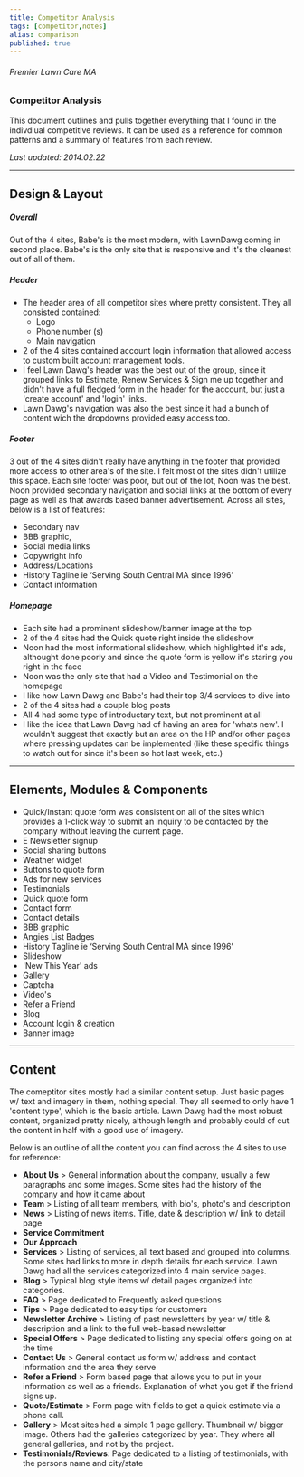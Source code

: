 ```yaml
---
title: Competitor Analysis
tags: [competitor,notes]
alias: comparison
published: true
---
```


###### Premier Lawn Care MA

### Competitor Analysis

This document outlines and pulls together everything that I found in the indivdiual competitive reviews. It can be used as a reference for common patterns and a summary of features from each review.

*Last updated: 2014.02.22*

***

## Design & Layout

##### Overall
Out of the 4 sites, Babe's is the most modern, with LawnDawg coming in second place. Babe's is the only site that is responsive and it's the cleanest out of all of them.

##### Header
- The header area of all competitor sites where pretty consistent. They all consisted contained:
	- Logo
	- Phone number (s)
	- Main navigation
- 2 of the 4 sites contained account login information that allowed access to custom built account management tools.
- I feel Lawn Dawg's header was the best out of the group, since it grouped links to Estimate, Renew Services & Sign me up together and didn't have a full fledged form in the header for the account, but just a 'create account' and 'login' links.
- Lawn Dawg's navigation was also the best since it had a bunch of content wich the dropdowns provided easy access too.

##### Footer
3 out of the 4 sites didn't really have anything in the footer that provided more access to other area's of the site. I felt most of the sites didn't utilize this space. Each site footer was poor, but out of the lot, Noon was the best. Noon provided secondary navigation and social links at the bottom of every page as well as that awards based banner advertisement. Across all sites, below is a list of features:

- Secondary nav
- BBB graphic,
- Social media links
- Copywright info
- Address/Locations
- History Tagline ie ‘Serving South Central MA since 1996’
- Contact information

##### Homepage
- Each site had a prominent slideshow/banner image at the top
- 2 of the 4 sites had the Quick quote right inside the slideshow
- Noon had the most informational slideshow, which highlighted it's ads, althought done poorly and since the quote form is yellow it's staring you right in the face
- Noon was the only site that had a Video and Testimonial on the homepage
- I like how Lawn Dawg and Babe's had their top 3/4 services to dive into
- 2 of the 4 sites had a couple blog posts
- All 4 had some type of introductary text, but not prominent at all
- I like the idea that Lawn Dawg had of having an area for 'whats new'. I wouldn't suggest that exactly but an area on the HP and/or other pages where pressing updates can be implemented (like these specific things to watch out for since it's been so hot last week, etc.)

***

## Elements, Modules & Components
- Quick/Instant quote form was consistent on all of the sites which provides a 1-click way to submit an inquiry to be contacted by the company without leaving the current page.
- E Newsletter signup
- Social sharing buttons
- Weather widget
- Buttons to quote form
- Ads for new services
- Testimonials
- Quick quote form
- Contact form
- Contact details
- BBB graphic
- Angies List Badges
- History Tagline ie ‘Serving South Central MA since 1996’
- Slideshow
- 'New This Year' ads
- Gallery
- Captcha
- Video's
- Refer a Friend
- Blog
- Account login & creation
- Banner image

***

## Content
The comeptitor sites mostly had a similar content setup. Just basic pages w/ text and imagery in them, nothing special. They all seemed to only have 1 'content type', which is the basic article. Lawn Dawg had the most robust content, organized pretty nicely, although length and probably could of cut the content in half with a good use of imagery.

Below is an outline of all the content you can find across the 4 sites to use for reference:

- **About Us** > General information about the company, usually a few paragraphs and some images. Some sites had the history of the company and how it came about
- **Team** > Listing of all team members, with bio's, photo's and description
- **News** > Listing of news items. Title, date & description w/ link to detail page
- **Service Commitment**
- **Our Approach**
- **Services** > Listing of services, all text based and grouped into columns. Some sites had links to more in depth details for each service. Lawn Dawg had all the services categorized into 4 main service pages.
- **Blog** > Typical blog style items w/ detail pages organized into categories.
- **FAQ** > Page dedicated to Frequently asked questions
- **Tips** > Page dedicated to easy tips for customers
- **Newsletter Archive** > Listing of past newsletters by year w/ title & description and a link to the full web-based newsletter
- **Special Offers** > Page dedicated to listing any special offers going on at the time
- **Contact Us** > General contact us form w/ address and contact information and the area they serve
- **Refer a Friend** > Form based page that allows you to put in your information as well as a friends. Explanation of what you get if the friend signs up.
- **Quote/Estimate** > Form page with fields to get a quick estimate via a phone call.
- **Gallery** > Most sites had a simple 1 page gallery. Thumbnail w/ bigger image. Others had the galleries categorized by year. They where all general galleries, and not by the project.
- **Testimonials/Reviews**: Page dedicated to a listing of testimonials, with the persons name and city/state
